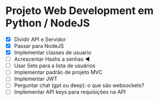 # Projeto Web Development em Python / NodeJS

- [x] Dividir API e Servidor
- [x] Passar para NodeJS
- [x] Implementar classes de usuario
- [ ] Acrescentar Hashs a senhas ◀
- [ ] Usar Sets para a lista de usuários
- [ ] Implementar padrão de projeto MVC
- [ ] Implementar JWT
- [ ] Perguntar chat (gpt ou deep): o que são websockets?
- [ ] Implementar API keys para requisições na API
